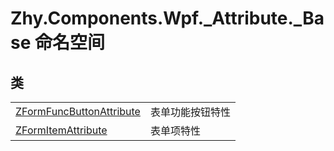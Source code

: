 # Zhy.Components.Wpf._Attribute._Base 命名空间






## 类
<table>
<tr>
<td><a href="23a212bc-6bec-1f75-b688-425a494f235f">ZFormFuncButtonAttribute</a></td>
<td>表单功能按钮特性</td></tr>
<tr>
<td><a href="16e00374-ec63-2ecd-e4ee-c3b6daf9dd78">ZFormItemAttribute</a></td>
<td>表单项特性</td></tr>
</table>